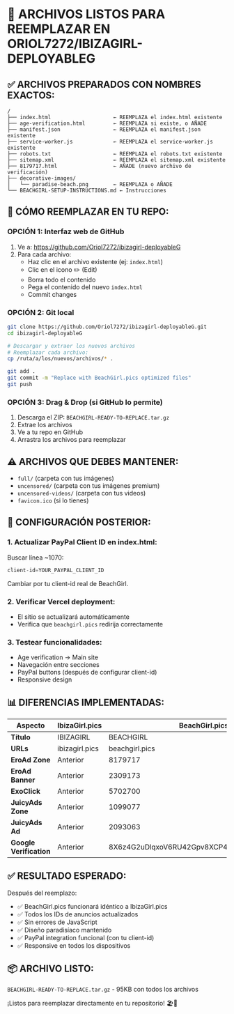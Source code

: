 # 🎯 ARCHIVOS LISTOS PARA REEMPLAZAR EN ORIOL7272/IBIZAGIRL-DEPLOYABLEG

## ✅ **ARCHIVOS PREPARADOS CON NOMBRES EXACTOS:**

```
/
├── index.html                    ← REEMPLAZA el index.html existente
├── age-verification.html         ← REEMPLAZA si existe, o AÑADE
├── manifest.json                 ← REEMPLAZA el manifest.json existente  
├── service-worker.js             ← REEMPLAZA el service-worker.js existente
├── robots.txt                    ← REEMPLAZA el robots.txt existente
├── sitemap.xml                   ← REEMPLAZA el sitemap.xml existente
├── 8179717.html                  ← AÑADE (nuevo archivo de verificación)
├── decorative-images/
│   └── paradise-beach.png        ← REEMPLAZA o AÑADE
└── BEACHGIRL-SETUP-INSTRUCTIONS.md ← Instrucciones
```

## 🚀 **CÓMO REEMPLAZAR EN TU REPO:**

### **OPCIÓN 1: Interfaz web de GitHub**
1. Ve a: https://github.com/Oriol7272/ibizagirl-deployableG
2. Para cada archivo:
   - Haz clic en el archivo existente (ej: `index.html`)
   - Clic en el icono ✏️ (Edit)
   - Borra todo el contenido
   - Pega el contenido del nuevo `index.html`
   - Commit changes

### **OPCIÓN 2: Git local**
```bash
git clone https://github.com/Oriol7272/ibizagirl-deployableG.git
cd ibizagirl-deployableG

# Descargar y extraer los nuevos archivos
# Reemplazar cada archivo:
cp /ruta/a/los/nuevos/archivos/* .

git add .
git commit -m "Replace with BeachGirl.pics optimized files"
git push
```

### **OPCIÓN 3: Drag & Drop (si GitHub lo permite)**
1. Descarga el ZIP: `BEACHGIRL-READY-TO-REPLACE.tar.gz`
2. Extrae los archivos
3. Ve a tu repo en GitHub
4. Arrastra los archivos para reemplazar

## ⚠️ **ARCHIVOS QUE DEBES MANTENER:**
- `full/` (carpeta con tus imágenes)
- `uncensored/` (carpeta con tus imágenes premium)  
- `uncensored-videos/` (carpeta con tus videos)
- `favicon.ico` (si lo tienes)

## 🔧 **CONFIGURACIÓN POSTERIOR:**

### 1. **Actualizar PayPal Client ID en index.html:**
Buscar línea ~1070:
```javascript
client-id=YOUR_PAYPAL_CLIENT_ID
```
Cambiar por tu client-id real de BeachGirl.

### 2. **Verificar Vercel deployment:**
- El sitio se actualizará automáticamente
- Verifica que `beachgirl.pics` redirija correctamente

### 3. **Testear funcionalidades:**
- Age verification → Main site
- Navegación entre secciones  
- PayPal buttons (después de configurar client-id)
- Responsive design

## 📊 **DIFERENCIAS IMPLEMENTADAS:**

| Aspecto | IbizaGirl.pics | BeachGirl.pics |
|---------|---------------|----------------|
| **Título** | IBIZAGIRL | BEACHGIRL |
| **URLs** | ibizagirl.pics | beachgirl.pics |
| **EroAd Zone** | Anterior | 8179717 |
| **EroAd Banner** | Anterior | 2309173 |
| **ExoClick** | Anterior | 5702700 |
| **JuicyAds Zone** | Anterior | 1099077 |
| **JuicyAds Ad** | Anterior | 2093063 |
| **Google Verification** | Anterior | 8X6z4G2uDlqxoV6RU42Gpv8XCP4LHCDuXO2fxg9LhoM |

## ✅ **RESULTADO ESPERADO:**

Después del reemplazo:
- ✅ BeachGirl.pics funcionará idéntico a IbizaGirl.pics
- ✅ Todos los IDs de anuncios actualizados
- ✅ Sin errores de JavaScript
- ✅ Diseño paradisíaco mantenido
- ✅ PayPal integration funcional (con tu client-id)
- ✅ Responsive en todos los dispositivos

## 📦 **ARCHIVO LISTO:**
`BEACHGIRL-READY-TO-REPLACE.tar.gz` - 95KB con todos los archivos

¡Listos para reemplazar directamente en tu repositorio! 🏖️🚀